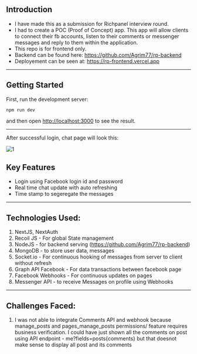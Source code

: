 ## Introduction

- I have made this as a submission for Richpanel interview round.
- I had to create a POC (Proof of Concept) app. This app will allow clients to connect their fb accounts, listen to their comments or messenger messages and reply to them within the application.
- This repo is for frontend only.
- Backend can be found here: https://github.com/Agrim77/rp-backend
- Deployement can be seen at: https://rp-frontend.vercel.app

<hr />

## Getting Started

First, run the development server:

`npm run dev`

and then open [http://localhost:3000](http://localhost:3000) to see the result.

<hr />

After successful login, chat page will look this:

![1](https://user-images.githubusercontent.com/47441501/130314297-fb42aa73-6d9a-47ac-aa3c-c9a4550f9aad.png)


## Key Features

* Login using Facebook login id and password
* Real time chat update with auto refreshing
* Time stamp to segeregate the messages

<hr />

## Technologies Used:
1. NextJS, NextAuth
2. Recoil JS - For global State management
3. NodeJS - for backend serving (https://github.com/Agrim77/rp-backend)
4. MongoDB - to store user data, messages
5. Socket.io - For continuous hooking of messages from server to client
without refresh
6. Graph API Facebook - For data transactions between facebook page
7. Facebook Webhooks - For continuous updates on pages
8. Messenger API - to receive Messages on profile using Webhooks

<hr />

## Challenges Faced:
1. I was not able to integrate Comments API and webhook because
manage_posts and pages_manage_posts permissions/ feature requires business verification. I could have just shown all the comments on post using API endpoint - me?fields=posts{comments} but that doesnot make sense to display all post and its comments


